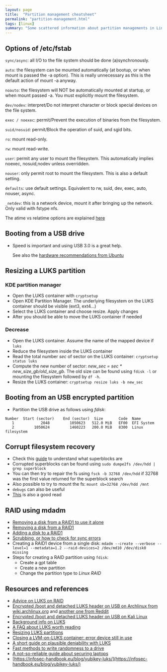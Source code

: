 ```yaml
---
layout: page
title:  "Partition management cheatsheet"
permalink: "partition-management.html"
tags: [linux]
summary: "Some scattered information about partition managements in Linux"
---
```


## Options of /etc/fstab
`sync/async`: all I/O to the file system should be done (a)synchronously.

`auto`: the filesystem can be mounted automatically (at bootup, or when mount is
passed the -a option). This is really unnecessary as this is the default action
of mount -a anyway.

`noauto`: the filesystem will NOT be automatically mounted at startup, or when
mount passed -a. You must explicitly mount the filesystem.

`dev/nodev`: interpret/Do not interpret character or block special devices on
the file system.

`exec / noexec`: permit/Prevent the execution of binaries from the filesystem.

`suid/nosuid`: permit/Block the operation of suid, and sgid bits.

`ro`: mount read-only.

`rw`: mount read-write.

`user`: permit any user to mount the filesystem. This automatically implies
noexec, nosuid,nodev unless overridden.

`nouser`: only permit root to mount the filesystem. This is also a default
setting.

`defaults`: use default settings. Equivalent to rw, suid, dev, exec, auto,
nouser, async.

`_netdev`: this is a network device, mount it after bringing up the network.
Only valid with fstype nfs.

The atime vs relatime options are explained [here](https://blog.confirm.ch/mount-options-atime-vs-relatime/)


## Booting from a USB drive
* Speed is important and using USB 3.0 is a great help.
  
  See also the [hardware recommendations from Ubuntu](https://help.ubuntu.com/community/Installation/FromUSBStick/pre#Notes_about_speed)



## Resizing a LUKS partition
### KDE partition manager
* Open the LUKS container with `cryptsetup`
* Open KDE Partition Manager. The underlying filesystem on the LUKS container
  should be visible (ext3, ext4...)
* Select the LUKS container and choose resize. Apply changes
* After you should be able to move the LUKS container if needed  

### Decrease
* Open the LUKS container. Assume the name of the mapped device if `luks`
* Reduce the filesystem inside the LUKS container
* Read the total number *sec* of sector on the LUKS container:
  `cryptsetup status luks`
* Compute the new number of sector: *new_sec = sec * new_size_gb/old_size_gb*.
  The old size can be found using `fdisk -l` or mounting the filesystem followed
  by `df -h`.
* Resize the LUKS container: `cryptsetup resize luks -b new_sec`

## Booting from an USB encrypted partition
* Partition the USB drive as follows using *fdisk*:
```
Number  Start (sector)    End (sector)  Size       Code  Name
   1            2048         1050623   512.0 MiB   EF00  EFI System
   2         1050624         1460223   200.0 MiB   8300  Linux filesystem
```

## Corrupt filesystem recovery
* Check this [guide](https://www.slashroot.in/understanding-file-system-superblock-linux)
  to understand what superblocks are
* Corrupted superblocks can be found using
  `sudo dumpe2fs /dev/hdd | grep superblock`
* You can then try to repair the fs using `fsck -b 32768 /dev/hdd` if 32768 was
  the first value returned for the superblock search
* Also possible to try to mount the fs: `mount sb=32768 /dev/hdd /mnt`
* `debugs` can also be useful
* [This](https://searchdatacenter.techtarget.com/tip/Access-and-repair-an-ext3-file-system-with-the-superblock)
  is also a good read

## RAID using mdadm
* [Removing a disk from a RAID1 to use it alone](https://superuser.com/questions/971549/how-to-convert-a-software-raid-1-partition-to-non-raid-partition)
* [Removing a disk from a RAID1](https://wiki.archlinux.org/index.php/RAID#Removing_devices_from_an_array)
* [Adding a disk to a RAID1](https://wiki.archlinux.org/index.php/RAID#Adding_a_new_device_to_an_array)
* [Scrubbing, or how to check for sync errors](https://wiki.archlinux.org/index.php/RAID#Scrubbing)
* Creating a RAID1 device from a single disk: `mdadm --create --verbose --level=1 --metadata=1.2 --raid-devices=2 /dev/md10 /dev/disk0 missing`
* Steps for creating a RAID partition using `fdisk`:
  - Create a gpt table
  - Create a new partition
  - Change the partition type to *Linux RAID*
  

## Resources and references
* [Advice on LUKS on RAID](https://superuser.com/questions/1193290/best-order-of-raid-lvm-and-luks)
* [Encrypted /boot and detached LUKS header on USB on Archlinux from wiki.archlinux.org](https://wiki.archlinux.org/index.php/Dm-crypt/Specialties#Encrypted_/boot_and_a_detached_LUKS_header_on_USB) and [another one from Reddit](https://www.reddit.com/r/archlinux/comments/7np36m/detached_luks_header_full_disk_encryption_with/)
* [Encrypted /boot and detached LUKS header on USB on Kali Linux](https://docs.j7k6.org/kali-linux-fde-luks-plausible-deniability-detached-header-usb/)
* [Background info on LUKS](https://wiki.archlinux.org/index.php/Disk_encryption)
* [A FAQ about LUKS worth reading](https://gitlab.com/cryptsetup/cryptsetup/-/wikis/FrequentlyAskedQuestions)
* [Resizing LUKS partitions](https://help.ubuntu.com/community/ResizeEncryptedPartitions)
* [Closing a LVM-on-LUKS container: error device still in use](https://linux-blog.anracom.com/tag/device-still-in-use/)
* [A short guide on plausible deniability with LUKS](https://blog.linuxbrujo.net/posts/plausible-deniability-with-luks/)
* [Fast methods to write randomness to a drive](https://wiki.archlinux.org/index.php/Dm-crypt/Drive_preparation#dm-crypt_specific_methods)
* [A not-so-reliable guide about securing laptops](https://wiki.alpinelinux.org/wiki/Setting_up_a_laptop)
* [https://infosec-handbook.eu/blog/yubikey-luks/](https://infosec-handbook.eu/blog/yubikey-luks/)